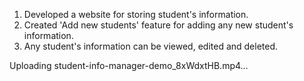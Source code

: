1. Developed a website for storing student's information.
2. Created 'Add new students' feature for adding any new student's information.
3. Any student's information can be viewed, edited and deleted.

Uploading student-info-manager-demo_8xWdxtHB.mp4…

